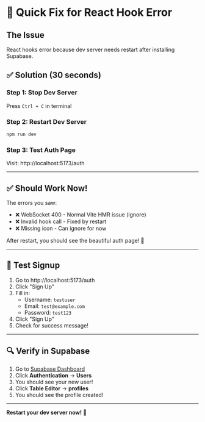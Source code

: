 # 🔧 Quick Fix for React Hook Error

## The Issue
React hooks error because dev server needs restart after installing Supabase.

## ✅ Solution (30 seconds)

### Step 1: Stop Dev Server
Press `Ctrl + C` in terminal

### Step 2: Restart Dev Server
```bash
npm run dev
```

### Step 3: Test Auth Page
Visit: http://localhost:5173/auth

---

## ✅ Should Work Now!

The errors you saw:
- ❌ WebSocket 400 - Normal Vite HMR issue (ignore)
- ❌ Invalid hook call - Fixed by restart
- ❌ Missing icon - Can ignore for now

After restart, you should see the beautiful auth page! 🎉

---

## 🧪 Test Signup

1. Go to http://localhost:5173/auth
2. Click "Sign Up"
3. Fill in:
   - Username: `testuser`
   - Email: `test@example.com`
   - Password: `test123`
4. Click "Sign Up"
5. Check for success message!

---

## 🔍 Verify in Supabase

1. Go to [Supabase Dashboard](https://supabase.com/dashboard/project/jzxbovqisripvsxvmkbb)
2. Click **Authentication** → **Users**
3. You should see your new user!
4. Click **Table Editor** → **profiles**
5. You should see the profile created!

---

**Restart your dev server now!** 🚀
